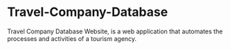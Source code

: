 # Travel-Company-Database
Travel Company Database Website, is a web application that automates the processes and activities of a tourism agency.
